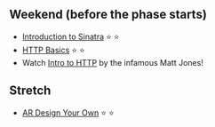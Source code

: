 ## Weekend (before the phase starts)

* [Introduction to
Sinatra](http://net.tutsplus.com/tutorials/ruby/singing-with-sinatra)
:star: :star:
* [HTTP Basics](http://www3.ntu.edu.sg/home/ehchua/programming/webprogramming/http_basics.html)
:star: :star:
* Watch [Intro to HTTP](https://talks.devbootcamp.com/http-basics) by the infamous Matt Jones!


## Stretch
* [AR Design Your Own](../../../../activerecord-design-your-own-challenge) :star: :star:
